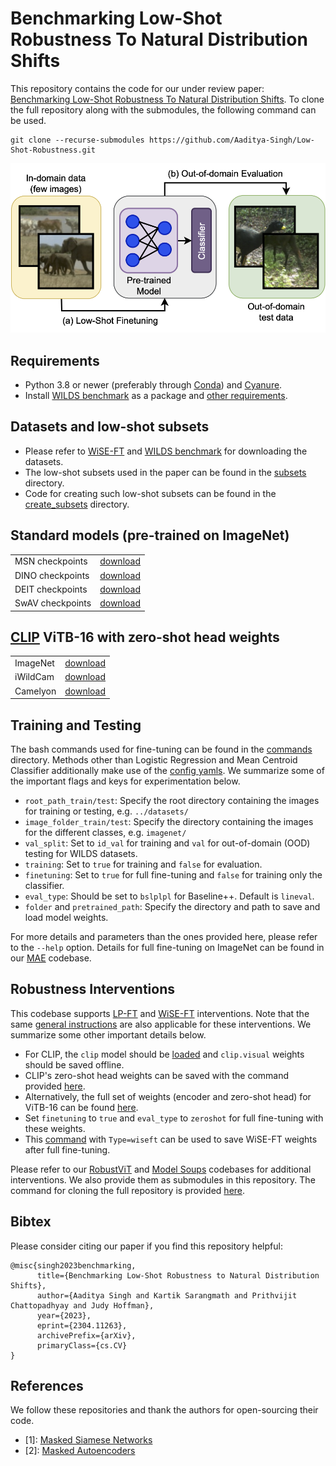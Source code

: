 # Benchmarking Low-Shot Robustness To Natural Distribution Shifts

This repository contains the code for our under review paper: [Benchmarking Low-Shot Robustness To Natural Distribution Shifts](https://arxiv.org/abs/2304.11263). To clone the full repository along with the submodules, the following command can be used.
```
git clone --recurse-submodules https://github.com/Aaditya-Singh/Low-Shot-Robustness.git
```

![Results](LSR.png)


## Requirements
* Python 3.8 or newer (preferably through [Conda](https://conda.io/projects/conda/en/latest/user-guide/tasks/manage-python.html)) and [Cyanure](http://thoth.inrialpes.fr/people/mairal/cyanure/welcome.html#installation).
* Install [WILDS benchmark](https://github.com/p-lambda/wilds) as a package and [other requirements](https://github.com/p-lambda/wilds#requirements).


## Datasets and low-shot subsets
* Please refer to [WiSE-FT](https://github.com/mlfoundations/wise-ft/blob/master/datasets.md) and [WILDS benchmark](https://github.com/p-lambda/wilds#data) for downloading the datasets.
* The low-shot subsets used in the paper can be found in the [subsets](https://github.com/Aaditya-Singh/Low-Shot-Robustness/tree/main/subsets) directory.
* Code for creating such low-shot subsets can be found in the [create_subsets](https://github.com/Aaditya-Singh/Low-Shot-Robustness/tree/main/src/create_subsets) directory.


## Standard models (pre-trained on ImageNet)
<table>
  <tr>
    <td> MSN checkpoints </td>
    <td><a href="https://github.com/facebookresearch/msn#pre-trained-models">download</a></td>
  </tr>
  <tr>
    <td> DINO checkpoints </td>
    <td><a href="https://github.com/facebookresearch/dino#pretrained-models">download</a></td>
  </tr>
  <tr>
    <td> DEIT checkpoints </td>
    <td><a href="https://github.com/facebookresearch/deit/blob/main/README_deit.md">download</a></td>
  </tr>
  <tr>
    <td> SwAV checkpoints </td>
    <td><a href="https://github.com/facebookresearch/swav#model-zoo">download</a></td>
  </tr>
</table>


## [CLIP](https://github.com/openai/CLIP) ViTB-16 with zero-shot head weights
<table>
  <tr>
    <td> ImageNet </td>
    <td><a href="https://www.dropbox.com/s/93u1tfow7ezmivg/ViTB16_zeroshotinet.pth.tar?dl=0">download</a></td>
  </tr>
  <tr>
    <td> iWildCam </td>
    <td><a href="https://www.dropbox.com/s/m52vsdw7e26xfzj/ViTB16_zeroshotiwc.pth.tar?dl=0">download</a></td>
  </tr>
  <tr>
    <td> Camelyon </td>
    <td><a href="https://www.dropbox.com/s/34xxd2x8vvlhdzp/ViTB16_zeroshotcmlyn.pth.tar?dl=0">download</a></td>
  </tr>
</table>


## Training and Testing

The bash commands used for fine-tuning can be found in the [commands](https://github.com/Aaditya-Singh/Low-Shot-Robustness/tree/main/commands) directory. Methods other than Logistic Regression and Mean Centroid Classifier additionally make use of the [config yamls](https://github.com/Aaditya-Singh/Low-Shot-Robustness/tree/main/configs). We summarize some of the important flags and keys for experimentation below.

* `root_path_train/test`: Specify the root directory containing the images for training or testing, e.g. `../datasets/`
* `image_folder_train/test`: Specify the directory containing the images for the different classes, e.g. `imagenet/`
* `val_split`: Set to `id_val` for training and `val` for out-of-domain (OOD) testing for WILDS datasets.
* `training`: Set to `true` for training and `false` for evaluation.
* `finetuning`: Set to `true` for full fine-tuning and `false` for training only the classifier.
* `eval_type`: Should be set to `bslplpl` for Baseline++. Default is `lineval`.
* `folder` and `pretrained_path`: Specify the directory and path to save and load model weights.

For more details and parameters than the ones provided here, please refer to the `--help` option. Details for full fine-tuning on ImageNet can be found in our [MAE](https://github.com/Aaditya-Singh/MAE) codebase.


## Robustness Interventions

This codebase supports [LP-FT](https://arxiv.org/abs/2202.10054) and [WiSE-FT](https://github.com/mlfoundations/wise-ft) interventions. Note that the same [general instructions](https://github.com/Aaditya-Singh/Low-Shot-Robustness/#training-and-testing) are also applicable for these interventions. We summarize some other important details below.

- For CLIP, the `clip` model should be [loaded](https://github.com/openai/CLIP#cliploadname-device-jitfalse) and `clip.visual` weights should be saved offline.
- CLIP's zero-shot head weights can be saved with the command provided [here](https://github.com/Aaditya-Singh/Low-Shot-Robustness/blob/main/commands/save_wiseft_weights.sh).
- Alternatively, the full set of weights (encoder and zero-shot head) for ViTB-16 can be found [here](https://github.com/Aaditya-Singh/Low-Shot-Robustness#clip-vitb-16-with-zero-shot-head-weights).
- Set `finetuning` to `true` and `eval_type` to `zeroshot` for full fine-tuning with these weights.
- This [command](https://github.com/Aaditya-Singh/Low-Shot-Robustness/blob/main/commands/save_wiseft_weights.sh) with `Type=wiseft` can be used to save WiSE-FT weights after full fine-tuning.

Please refer to our [RobustViT](https://github.com/Aaditya-Singh/RobustViT) and [Model Soups](https://github.com/ksarangmath/model-soups) codebases for additional interventions. We also provide them as submodules in this repository. The command for cloning the full repository is provided [here](https://github.com/Aaditya-Singh/Low-Shot-Robustness/#benchmarking-low-shot-robustness-to-natural-distribution-shifts).


## Bibtex

Please consider citing our paper if you find this repository helpful:
```
@misc{singh2023benchmarking,
      title={Benchmarking Low-Shot Robustness to Natural Distribution Shifts}, 
      author={Aaditya Singh and Kartik Sarangmath and Prithvijit Chattopadhyay and Judy Hoffman},
      year={2023},
      eprint={2304.11263},
      archivePrefix={arXiv},
      primaryClass={cs.CV}
}
```


## References

We follow these repositories and thank the authors for open-sourcing their code.

- [1]: [Masked Siamese Networks](https://github.com/facebookresearch/msn)
- [2]: [Masked Autoencoders](https://github.com/facebookresearch/mae)
